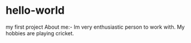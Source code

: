 # hello-world
my first project
About me:- Im very enthusiastic person to work with. My hobbies are playing cricket.
